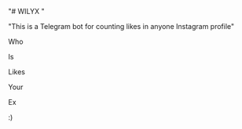 "# WILYX "

"This is a Telegram bot for counting likes in anyone Instagram profile"

Who

Is

Likes

Your

Ex 

:)
